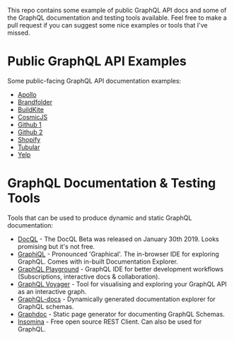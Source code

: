 This repo contains some example of public GraphQL API docs and some of the GraphQL documentation and testing tools available. Feel free to make a pull request if you can suggest some nice examples or tools that I've missed.

# Public GraphQL API Examples
Some public-facing GraphQL API documentation examples:

* [Apollo](https://www.apollographql.com/docs/react/react-apollo-migration.html)
* [Brandfolder](https://graphql.brandfolder.com/)
* [BuildKite](https://building.buildkite.com/tutorial-getting-started-with-graphql-queries-and-mutations-11211dfe5d64)
* [CosmicJS](https://cosmicjs.com/docs/graphql)
* [Github 1](https://developer.github.com/v4/)
* [Github 2](https://2fd.github.io/graphdoc/github/query.doc.html)
* [Shopify](https://help.shopify.com/en/api/graphql-admin-api)
* [Tubular](https://developer.tubular.io/)
* [Yelp](https://www.yelp.com/developers/graphql/guides/intro)


# GraphQL Documentation & Testing Tools
Tools that can be used to produce dynamic and static GraphQL documentation:

* [DocQL](https://docql.io/) - The DocQL Beta was released on January 30th 2019. Looks promising but it's not free.
* [GraphiQL](https://github.com/graphql/graphiql) - Pronounced 'Graphical'. The in-browser IDE for exploring GraphQL. Comes with in-built Documentation Explorer.
* [GraphQL Playground](https://github.com/prismagraphql/graphql-playground) - GraphQL IDE for better development workflows (Subscriptions, interactive docs & collaboration). 
* [GraphQL Voyager](https://github.com/APIs-guru/graphql-voyager) - Tool for visualising and exploring your GraphQL API as an interactive graph.
* [GraphQL-docs](https://github.com/mhallin/graphql-docs) - Dynamically generated documentation explorer for GraphQL schemas.
* [Graphdoc](https://github.com/2fd/graphdoc#readme) - Static page generator for documenting GraphQL Schemas.
* [Insomina](https://insomnia.rest/) - Free open source REST Client. Can also be used for GraphQL.
